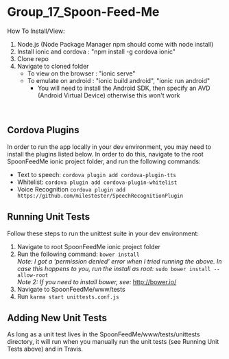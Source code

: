 # Group_17_Spoon-Feed-Me </br>

How To Install/View: </br>
1. Node.js (Node Package Manager npm should come with node install) </br>
2. Install ionic and cordova : "npm install -g cordova ionic" </br>
3. Clone repo </br>
4. Navigate to cloned folder </br>
    - To view on the browser : "ionic serve" </br>
    - To emulate on android  : "ionic build android", "ionic run android" </br>
        - You will need to install the Android SDK, then specify an AVD (Android Virtual Device) otherwise this won't work
</br>

## Cordova Plugins </br>
In order to run the app locally in your dev environment, you may need to install the plugins listed below. In order to do this, navigate to the root SpoonFeedMe ionic project folder, and run the following commands: 

* Text to speech: ```cordova plugin add cordova-plugin-tts```
* Whitelist: ```cordova plugin add cordova-plugin-whitelist```
* Voice Recognition ```cordova plugin add https://github.com/milestester/SpeechRecognitionPlugin```

## Running Unit Tests </br>

Follow these steps to run the unittest suite in your dev environment: 

1. Navigate to root SpoonFeedMe ionic project folder
2. Run the following command: ```bower install```</br>
*Note: I got a 'permission denied' error when I tried running the above. In case this happens to you, run the install as root:* ```sudo bower install --allow-root```</br>
*Note 2: If you need to install bower, see:* http://bower.io/
3. Navigate to SpoonFeedMe/www/tests
4. Run ```karma start unittests.conf.js```

## Adding New Unit Tests </br>
As long as a unit test lives in the SpoonFeedMe/www/tests/unittests directory, it will run when you manually run the unit tests (see Running Unit Tests above) and in Travis. 
